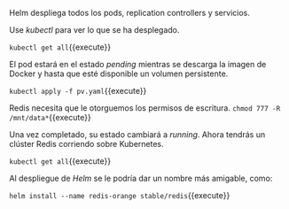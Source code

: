Helm despliega todos los pods, replication controllers y servicios.

Use _kubectl_ para ver lo que se ha desplegado.

`kubectl get all`{{execute}}

El pod estará en el estado _pending_ mientras se descarga la imagen de Docker y hasta que esté disponible un volumen persistente.

`kubectl apply -f pv.yaml`{{execute}}

Redis necesita que le otorguemos los permisos de escritura.
`chmod 777 -R /mnt/data*`{{execute}}

Una vez completado, su estado cambiará a _running_. Ahora tendrás un clúster Redis corriendo sobre Kubernetes.

`kubectl get all`{{execute}}

Al despliegue de _Helm_ se le podría dar un nombre más amigable, como:

`helm install --name redis-orange stable/redis`{{execute}}